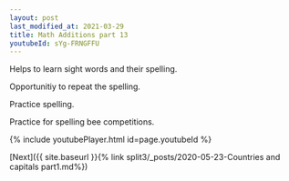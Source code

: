 ```yaml
---
layout: post
last_modified_at: 2021-03-29
title: Math Additions part 13
youtubeId: sYg-FRNGFFU
---
```

 
 
Helps to learn sight words and their spelling.

Opportunitiy to repeat the spelling. 

Practice spelling. 
 
Practice for spelling bee competitions. 
 
{% include youtubePlayer.html id=page.youtubeId %}
 
 

[Next]({{ site.baseurl }}{% link  split3/_posts/2020-05-23-Countries and capitals part1.md%})
 
